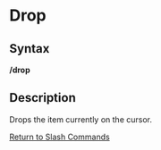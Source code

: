 # Drop

## Syntax

**/drop**

## Description

Drops the item currently on the cursor.

[Return to Slash Commands](./)

